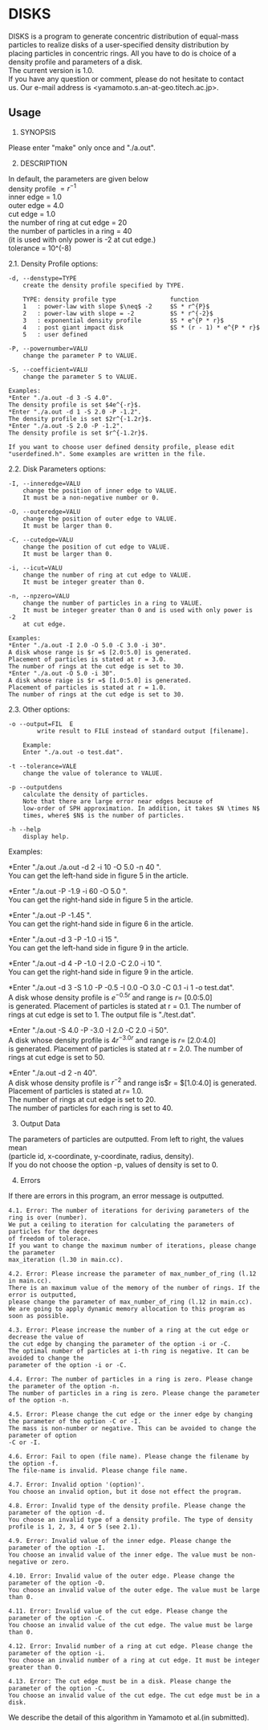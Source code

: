# DISKS
DISKS is a program to generate concentric distribution of equal-mass  
particles to realize disks of a user-specified density distribution by  
placing particles in concentric rings. All you have to do is choice of a  
density profile and parameters of a disk.  
The current version is 1.0.  
If you have any question or comment, please do not hesitate to contact  
us. Our e-mail address is <yamamoto.s.an-at-geo.titech.ac.jp>.  


## Usage

1. SYNOPSIS  

Please enter "make" only once and "./a.out".  


2. DESCRIPTION  

In default, the parameters are given below  
	density profile $= r^{-1}$  
	inner edge = 1.0  
	outer edge = 4.0  
	cut   edge = 1.0  
	the number of ring at cut edge = 20   
	the number of particles in a ring = 40  
	(it is used with only power is -2 at cut edge.)  
	tolerance = 10^(-8)  

	
2.1. Density Profile options:  
	
	-d, --denstype=TYPE  
		create the density profile specified by TYPE.  

		TYPE: density profile type               function  
		1   : power-law with slope $\neq$ -2     $S * r^{P}$  
		2   : power-law with slope = -2          $S * r^{-2}$  
		3   : exponential density profile        $S * e^{P * r}$  
		4   : post giant impact disk             $S * (r - 1) * e^{P * r}$  
		5   : user defined  

	-P, --powernumber=VALU  
		change the parameter P to VALUE.  

	-S, --coefficient=VALU  
		change the parameter S to VALUE.  

	Examples:  
	*Enter "./a.out -d 3 -S 4.0".  
	The density profile is set $4e^{-r}$.  
	*Enter "./a.out -d 1 -S 2.0 -P -1.2".  
	The density profile is set $2r^{-1.2r}$.  
	*Enter "./a.out -S 2.0 -P -1.2".  
	The density profile is set $r^{-1.2r}$.  

	If you want to choose user defined density profile, please edit  
	"userdefined.h". Some examples are written in the file.  
	
	
2.2. Disk Parameters options:  

	-I, --inneredge=VALU  
		change the position of inner edge to VALUE.  
		It must be a non-negative number or 0.  

	-O, --outeredge=VALU  
		change the position of outer edge to VALUE.  
		It must be larger than 0.  

	-C, --cutedge=VALU  
		change the position of cut edge to VALUE.   
		It must be larger than 0.  

	-i, --icut=VALU  
		change the number of ring at cut edge to VALUE.  
		It must be integer greater than 0.  

	-n, --npzero=VALU  
		change the number of particles in a ring to VALUE.  
		It must be integer greater than 0 and is used with only power is -2 
		at cut edge.  

	Examples:  
	*Enter "./a.out -I 2.0 -O 5.0 -C 3.0 -i 30".  
	A disk whose range is $r =$ [2.0:5.0] is generated.  
	Placement of particles is stated at r = 3.0.  
	The number of rings at the cut edge is set to 30.  
	*Enter "./a.out -O 5.0 -i 30".  
	A disk whose raige is $r =$ [1.0:5.0] is generated.  
	Placement of particles is stated at r = 1.0.  
	The number of rings at the cut edge is set to 30.  


2.3. Other options:  
	 
	-o --output=FIL  E
        	write result to FILE instead of standard output [filename].  
	
		Example:  
		Enter "./a.out -o test.dat".  

	-t --tolerance=VALE  
		change the value of tolerance to VALUE.  
	
	-p --outputdens  
		calculate the density of particles.  
		Note that there are large error near edges because of   
		low-order of SPH approximation. In addition, it takes $N \times N$  
		times, where$ $N$ is the number of particles.  

	-h --help  
		display help.  

Examples:  

*Enter "./a.out ./a.out -d 2 -i 10 -O 5.0 -n 40 ".  
You can get the left-hand side in figure 5 in the article.  

*Enter "./a.out -P -1.9 -i 60 -O 5.0 ".  
You can get the right-hand side in figure 5 in the article.  

*Enter "./a.out -P -1.45 ".  
You can get the right-hand side in figure 6 in the article.  

*Enter "./a.out -d 3 -P -1.0 -i 15 ".  
You can get the left-hand side in figure 9 in the article.  

*Enter "./a.out -d 4 -P -1.0 -I 2.0 -C 2.0 -i 10 ".  
You can get the right-hand side in figure 9 in the article.  

*Enter "./a.out -d 3 -S 1.0 -P -0.5 -I 0.0 -O 3.0 -C 0.1 -i 1 -o test.dat".  
A disk whose density profile is $e^{-0.5r}$ and range is $r =$ [0.0:5.0]  
is generated. Placement of particles is stated at r = 0.1. The number of  
rings at cut edge is set to 1. The output file is "./test.dat".  

*Enter "./a.out -S 4.0 -P -3.0 -I 2.0 -C 2.0 -i 50".  
A disk whose density profile is $4r^{-3.0r}$ and range is $r =$ [2.0:4.0]  
is generated. Placement of particles is stated at r = 2.0. The number of  
rings at cut edge is set to 50.  

*Enter "./a.out -d 2 -n 40".  
A disk whose density profile is $r^{-2}$ and range is$r = $[1.0:4.0] is generated.  
Placement of particles is stated at $r =$ 1.0.  
The number of rings at cut edge is set to 20.  
The number of particles for each ring is set to 40.  


3. Output Data  

The parameters of particles are outputted. From left to right, the values mean  
(particle id, x-coordinate, y-coordinate, radius, density).  
If you do not choose the option -p, values of density is set to 0.  


4. Errors  

If there are errors in this program, an error message is outputted.  
	
	4.1. Error: The number of iterations for deriving parameters of the ring is over (number).  
	We put a ceiling to iteration for calculating the parameters of particles for the degrees 
	of freedom of tolerace.  
	If you want to change the maximum number of iterations, please change the parameter 
	max_iteration (l.30 in main.cc).
	
	4.2. Error: Please increase the parameter of max_number_of_ring (l.12 in main.cc).
	There is an maximum value of the memory of the number of rings. If the error is outputted, 
	please change the parameter of max_number_of_ring (l.12 in main.cc).
	We are going to apply dynamic memory allocation to this program as soon as possible.
	
	4.3. Error: Please increase the number of a ring at the cut edge or decrease the value of  
	the cut edge by changing the parameter of the option -i or -C.  
	The optimal number of particles at i-th ring is negative. It can be avoided to change the 
	parameter of the option -i or -C.  

	4.4. Error: The number of particles in a ring is zero. Please change the parameter of the option -n.  
	The number of particles in a ring is zero. Please change the parameter of the option -n.  
	
	4.5. Error: Please change the cut edge or the inner edge by changing the parameter of the option -C or -I.  
	The mass is non-number or negative. This can be avoided to change the parameter of option 
	-C or -I.  
		
	4.6. Error: Fail to open (file name). Please change the filename by the option -f.  
	The file-name is invalid. Please change file name.  
	
	4.7. Error: Invalid option '(option)'.  
	You choose an invalid option, but it dose not effect the program.  
	
	4.8. Error: Invalid type of the density profile. Please change the parameter of the option -d.  
	You choose an invalid type of a density profile. The type of density profile is 1, 2, 3, 4 or 5 (see 2.1).  
	
	4.9. Error: Invalid value of the inner edge. Please change the parameter of the option -I.  
	You choose an invalid value of the inner edge. The value must be non-negative or zero.  

	4.10. Error: Invalid value of the outer edge. Please change the parameter of the option -O.  
	You choose an invalid value of the outer edge. The value must be large than 0.  

	4.11. Error: Invalid value of the cut edge. Please change the parameter of the option -C.  
	You choose an invalid value of the cut edge. The value must be large than 0.  

	4.12. Error: Invalid number of a ring at cut edge. Please change the parameter of the option -i.  
	You choose an invalid number of a ring at cut edge. It must be integer greater than 0.  

	4.13. Error: The cut edge must be in a disk. Please change the parameter of the option -C.  
	You choose an invalid value of the cut edge. The cut edge must be in a disk.   

We describe the detail of this algorithm in Yamamoto et al.(in submitted).  

